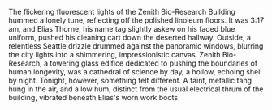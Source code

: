 The flickering fluorescent lights of the Zenith Bio-Research Building hummed a lonely tune, reflecting off the polished linoleum floors.  It was 3:17 am, and Elias Thorne, his name tag slightly askew on his faded blue uniform, pushed his cleaning cart down the deserted hallway.  Outside, a relentless Seattle drizzle drummed against the panoramic windows, blurring the city lights into a shimmering, impressionistic canvas.  Zenith Bio-Research, a towering glass edifice dedicated to pushing the boundaries of human longevity, was a cathedral of science by day, a hollow, echoing shell by night.  Tonight, however, something felt different. A faint, metallic tang hung in the air, and a low hum, distinct from the usual electrical thrum of the building, vibrated beneath Elias's worn work boots.

